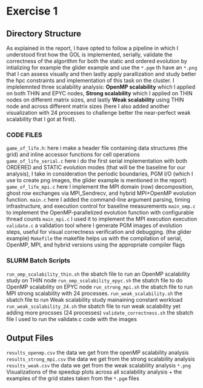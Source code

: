 # Exercise 1

## Directory Structure
As explained in the report, I have opted to follow a pipeline in which I understood first how the GOL is implemented, serially, validate the correctness of the algorithm for both the static and ordered evolution by intializing for example the glider example and use the `*.pgm` th have an `*.png` that I can assess visually and then lastly apply parallization and study better the hpc constraints and implementation of this task on the cluster.
I implelemnted three scalability analysis: **OpenMP scalability** which I applied on both THIN and EPYC nodes, **Strong scalability** which I applied on THIN nodes on different matrix sizes, and lastly **Weak scalability**  using THIN node and across different matrix sizes (here I also added another visualization with 24 processes to challenge better the near-perfect weak scalability that I got at first). 

### CODE FILES
`game_of_life.h`: 
here  i make a header file containing data structures (the grid) and inline accessor functions for cell operations
`game_of_life_serial.c`
here i do the first serial implementation with both ORDERED and STATIC evolution modes (that will be the baseline for our analysis),  I take in consideration the periodic boundaries, PGM I/O (which I use to create png images, the glider example is mentioned in the report)
`game_of_life_mpi.c`
here I implement the MPI domain (row) decomposition, ghost row exchanges via MPI_Sendrecv, and hybrid MPI+OpenMP evolution function.
`main.c`
here I added the command-line argument parsing, timing infrastructure, and execution control for baseline measurements
`main_omp.c`
to implement the OpenMP-parallelized evolution function with configurable thread counts
`main_mpi.c`
I used it to implement the MPI execution execution
`validate.c`
a validation tool where I generate PGM images of evolution steps, useful for visual correctness verification and debugging. (the glider example)
`Makefile`
the makefile helps us with the compilation of serial, OpenMP, MPI, and hybrid versions using the appropriate compiler flags

### SLURM Batch Scripts
`run_omp_scalability_thin.sh`
the sbatch file to run an  OpenMP scalability study on THIN node
`run_omp_scalability_epyc.sh`
the sbatch file to do OpenMP scalability on EPYC node
`run_strong_mpi.sh`
the sbatch file to run MPI strong scalability with 24 processes.
`run_weak_scalability.sh`
the sbatch file to run Weak scalability study mainaining constant workload
`run_weak_scalability_24.sh` 
the sbatch file to run weak scalability yet adding more procsses (24 processes)
`validate_correctness.sh`
the sbatch file I used to run the validate.c code with the images

## Output Files
`results_openmp.csv`
the data we get from the openMP scalability analysis
`results_strong_mpi.csv`
the data we get from the strong scalability analysis
`results_weak.csv`
the data we get from the weak scalability analysis
`*.png` 
Visualizations of the speedup plots across all scalability analysis  + the examples of the grid states taken from the `*.pgm` files
